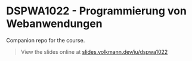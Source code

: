 # DSPWA1022 - Programmierung von Webanwendungen

Companion repo for the course.

> View the slides online at [slides.volkmann.dev/iu/dspwa1022](https://slides.volkmann.dev/iu/dspwa1022)
